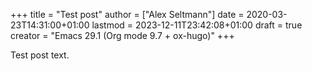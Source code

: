 +++
title = "Test post"
author = ["Alex Seltmann"]
date = 2020-03-23T14:31:00+01:00
lastmod = 2023-12-11T23:42:08+01:00
draft = true
creator = "Emacs 29.1 (Org mode 9.7 + ox-hugo)"
+++

Test post text.

